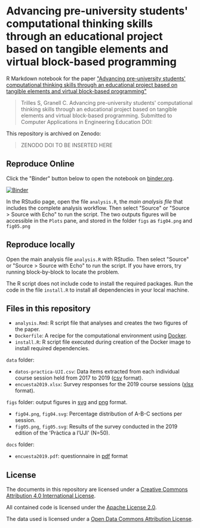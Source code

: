 # Advancing pre-university students' computational thinking skills through an educational project based on tangible elements and virtual block-based programming

R Markdown notebook for the paper ["Advancing pre-university students' computational thinking skills through an educational project based on tangible elements and virtual block-based programming"](https://onlinelibrary.wiley.com/journal/10990542)

> Trilles S, Granell C. 
> Advancing pre-university students' computational thinking skills through an educational project based on tangible elements and virtual block-based programming. 
> Submitted to Computer Applications in Engineering Education
> DOI: 


This repository is archived on Zenodo:

> ZENODO DOI TO BE INSERTED HERE

<!--
[![DOI](https://zenodo.org/badge/DOI/10.5281/zenodo.3609267.svg)](https://doi.org/10.5281/zenodo.3609267)
-->

## Reproduce Online

Click the "Binder" button below to open the notebook on [binder.org](https://mybinder.org/).

[![Binder](https://mybinder.org/badge_logo.svg)](https://mybinder.org/v2/gh/cgranell/caee2020/master?urlpath=rstudio)

In the RStudio page, open the file `analysis.R`, the _main analysis file_ that includes the complete analysis workflow. Then select "Source" or "Source > Source with Echo" to run the script. The two outputs figures will be accessible in the `Plots` pane, and stored in the folder `figs` as `fig04.png` and `fig05.png`

## Reproduce locally

Open the main analysis file `analysis.R` with RStudio. Then select "Source" or "Source > Source with Echo" to run the script. If you have errors, try running block-by-block to locate the problem.

The R script does not include code to install the required packages. Run the code in the file `install.R` to install all dependencies in your local machine.


## Files in this repository

- `analysis.Rmd`: R script file that analyses and creates the two figures of the paper.
- `Dockerfile`: A recipe for the computational environment using [Docker](https://en.wikipedia.org/wiki/Docker_(software)).
- `install.R`: R script file executed during creation of the Docker image to install required dependencies.

`data` folder: 

- `datos-practica-UJI.csv`: Data items extracted from each individual course session held from 2017 to 2019 ([csv](https://en.wikipedia.org/wiki/Comma-separated_values) format).
- `encuesta2019.xlsx`: Survey responses for the 2019 course sessions ([xlsx](https://en.wikipedia.org/wiki/Microsoft_Office_XML_formats) format).

`figs` folder: output figures in [svg](https://en.wikipedia.org/wiki/Scalable_Vector_Graphics) and [png](https://en.wikipedia.org/wiki/Portable_Network_Graphics) format.

- `fig04.png`, `fig04.svg`: Percentage distribution of A-B-C sections per session. 
- `fig05.png`, `fig05.svg`: Results of the survey conducted in the 2019 edition of the 'Pràctica a l’UJI' (N=50).

 `docs` folder:

- `encuesta2019.pdf`: questionnaire in [pdf](https://en.wikipedia.org/wiki/PDF) format
 
 ## License

The documents in this repository are licensed under a [Creative Commons Attribution 4.0 International License](https://creativecommons.org/licenses/by/4.0/).

All contained code is licensed under the [Apache License 2.0](https://choosealicense.com/licenses/apache-2.0/).

The data used is licensed under a [Open Data Commons Attribution License](https://opendatacommons.org/licenses/by/).
 